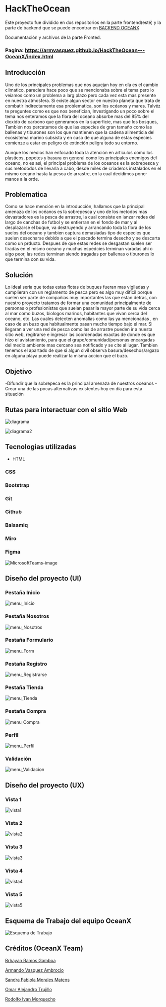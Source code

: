 # HackTheOcean
Este proyecto fue dividido en dos repositorios en la parte frontend(esté) y la parte de backend que se puede encontrar en [BACKEND OCEANX](https://github.com/BrhayanRamosG/backend-oceanx)

Documentación y archivos de la parte Fronted.

### Pagina: https://armvasquez.github.io/HackTheOcean---OceanX/index.html


## Introducción
Uno de los principales problemas que nos aquejan hoy en día es el cambio climatico, pareciera hace poco que se mencionaba sobre el tema pero lo
veíamos como un problema a larg plazo pero cada vez esta mas presente en nuestra atmosfera.
Si existe algun sector en nuestro planeta que trata de combatir indirectamente esa problematica, son los océanos y mares. Talvéz te preguntes
como es que nos benefician, Investigando un poco sobre el tema nos enteramos que la flora del oceano absorbe mas del 85% del dioxido de carbono
que generamos en la superficie, mas que los bosques, También nos percatamos de que las especies de gran tamaño como las ballenas y tiburones
son los que mantienen que la cadena alimenticia del ecosistema marino subsista y en caso de que alguna de estas especies comienze a estar en 
peligro de extinción peligra todo su entorno.

Aunque los medios han enfocado toda la atención en articulos como los plasticos, popotes y basura en general como los principales enemigos del 
oceano, no es así, el principal problema de los oceanos es la sobrepesca y sus metododos de llevarla a cabo, desde miles de críaderos instalados 
en el mismo oceano hasta la pesca de arrastre, en la cual decidimos poner manos a la orde. 

## Problematica
Como se hace mención en la introducción, hallamos que la principal amenaza de los océanos es la sobrepesca y uno de los metodos mas devastadores
es la pesca de arrastre, la cual consiste en lanzar redes del largo de canchas de futbol y se entierran en el fondo de mar y al desplazarse el
buque, va destruyendo y arrancando toda la flora de los suelos del oceano y tambien captura demasiadas tipo de especies que suelen desecharse 
debido a que el pescado termina desecho y se descarta como un prducto. Despues de que estas redes se desgastan suelen ser tiradas en el mismo oceano
y muchas espedcies terminan varadas ahi o algo peor, las redes terminan siendo tragadas por ballenas o tiburones lo que termina con su vida.

## Solución
Lo ideal sería que todas estas flotas de buques fueran mas vigiladas y cumplieran con un reglamento de pesca pero es algo muy dificil porque 
suelen ser parte de compañias muy importantes las que estan detras, con nuestro proyecto tratamos de formar una comunidad principalmente de
personas o profesionistas que suelan pasar la mayor parte de su vida cerca al mar como buzos, biologos marinos, habitantes que vivan cerca del
oceano, etc. Las cuales detecten anomalias como las ya mencionadas , en caso de un buzo que habitualmente pasan mucho tiempo bajo el mar. 
Si llegaran a ver una red de pesca como las de arrastre pueden ir a nuesta sitio web, regitrarse e ingresar las coordenadas exactas de donde
es que hizo el avistamiento, para que el grupo/comunidad/personas encargadas del medio ambiente mas cercano sea notificado y se cite al lugar.
Tambien tenemos el apartado de que si algun civil observa basura/desechos/argazo en alguna playa puede realizar la misma accion que el buzo.

## Objetivo
-Difundir que la sobrepeca es la principal amenaza de nuestros oceanos
-Crear una de las pocas alternativas existentes hoy en día para esta situación


## Rutas para interactuar con el sitio Web
![diagrama](https://user-images.githubusercontent.com/99112892/168501762-cc297dc2-d137-41af-ae29-58f3236ac5e6.jpg)



![diagrama2](https://user-images.githubusercontent.com/99112892/168501768-a5310c5f-607d-4f38-999d-1ed61078802a.jpg)

## Tecnologias utilizadas 
- HTML
### CSS
### Bootstrap
### Git
### Github
### Balsamiq
### Miro
### Figma

![MicrosoftTeams-image](https://user-images.githubusercontent.com/99112892/168508382-8f9af9a6-6cd7-46db-a5e7-2a64d6c54f03.png)




## Diseño del proyecto (UI)

### Pestaña Inicio
![menu_Inicio](https://user-images.githubusercontent.com/99112892/168502167-500dbf3a-0797-41cf-9f49-d37dcbae6652.png)

### Pestaña Nosotros
![menu_Nosotros](https://user-images.githubusercontent.com/99112892/168502186-aafdf819-c09d-4d69-958b-8b523dde2c50.png)

### Pestaña Formulario
![menu_Form](https://user-images.githubusercontent.com/99112892/168502193-cba43516-5ddb-414c-b69e-0f81e741711a.png)

### Pestaña Registro
![menu_Registrarse](https://user-images.githubusercontent.com/99112892/168502202-190a02cd-a94a-4e68-bc7f-019b3ebfc23f.png)

### Pestaña Tienda
![menu_Tienda](https://user-images.githubusercontent.com/99112892/168502210-b9ad171d-2a00-49ed-8b62-77a7506f5281.png)

### Pestaña Compra
![menu_Compra](https://user-images.githubusercontent.com/99112892/168502216-f23af89d-3424-48f4-8ed8-f056c70c29bb.png)

### Perfil
![menu_Perfil](https://user-images.githubusercontent.com/99112892/168502236-e4fffdb5-8200-4332-b8b1-650667c31225.png)

### Validación
![menu_Validacion](https://user-images.githubusercontent.com/99112892/168502240-9148c700-9f5c-45db-92a8-452aa35496ed.png)


## Diseño del proyecto (UX)
### Vista 1
![vista1](https://user-images.githubusercontent.com/99112892/168502419-dda3436b-6913-4f48-a759-2b73a7de449b.png)

### Vista 2
![vista2](https://user-images.githubusercontent.com/99112892/168502423-69258a14-25c8-48b0-83d8-69982646a21f.png)

### Vista 3
![vista3](https://user-images.githubusercontent.com/99112892/168502428-5a7bec54-92d2-4f23-ac65-8fcdff53c433.png)

### Vista 4
![vista4](https://user-images.githubusercontent.com/99112892/168502437-b51e8947-98cb-452f-b6f4-3c25a3e1b693.png)

### Vista 5
![vista5](https://user-images.githubusercontent.com/99112892/168502440-53cc9dbc-ff31-408d-89ee-1afa2c16d4af.png)

## Esquema de Trabajo del equipo OceanX

![Esquema de Trabajo](https://user-images.githubusercontent.com/99112892/168506568-5124e348-66fa-42db-8704-8b17f9a00777.jpg)


## Créditos (OceanX Team)

[Brhayan Ramos Gamboa](https://github.com/BrhayanRamosG)

[Armando Vasquez Ambrocio](https://github.com/ArmVasquez)

[Sandra Fabiola Morales Mateos](https://github.com/FabiMateosCat)

[Omar Alejandro Trujillo](https://github.com/MazinoXX)

[Rodolfo Ivan Morquecho](https://github.com/RodolfoMorquecho)





